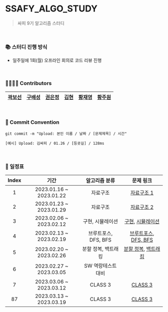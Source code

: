 # SSAFY_ALGO_STUDY
> 싸피 9기 알고리즘 스터디

<br/>

### 📚 스터디 진행 방식
- 일주일에 1회(월) 오프라인 회의로 코드 리뷰 진행

<br/>

### 👨‍👩‍👧‍👦 Contributors
| [곽보선](https://github.com/0214kbs) | [구배성](https://github.com/deerKBS) | [권은정](https://github.com/jjeoungS2) | [김현](https://github.com/k97h07o11) | [황재영](https://github.com/JJaeki) | [황주원](https://github.com/woneee99) |
| :----------: | :----------: | :----------: | :----------: | :----------: | :----------: |

<br/>

### 📕 Commit Convention
```
git commit -m "Upload: 본인 이름 / 날짜 / [문제제목] / 시간"

[예시] Upload: 김싸피 / 01.26 / [등굣길] / 128ms
```

<br/>

### 📅 일정표

| Index | 기간 | 알고리즘 분류 | 문제 링크 |
| :---: | :--------------------: | :----------: | :----------: |
| 1 | 2023.01.16 ~ 2023.01.22 | 자료구조 | [자료구조 1](https://github.com/tony9402/baekjoon/tree/main/data_structure) |
| 2 | 2023.01.23 ~ 2023.01.29 | 자료구조 | [자료구조 2](https://github.com/tony9402/baekjoon/tree/main/data_structure2) |
| 3 | 2023.02.06 ~ 2023.02.12 | 구현, 시뮬레이션 | [구현](https://github.com/tony9402/baekjoon/tree/main/implementation), [시뮬레이션](https://github.com/tony9402/baekjoon/tree/main/simulation) |
| 4 | 2023.02.13 ~ 2023.02.19 | 브루트포스, DFS, BFS | [브루트포스](https://www.acmicpc.net/step/22), [DFS, BFS](https://www.acmicpc.net/step/24) |
| 5 | 2023.02.20 ~ 2023.02.26 | 분할 정복, 백트래킹 | [분할 정복](https://www.acmicpc.net/step/20), [백트래킹](https://www.acmicpc.net/step/34) |
| 6 | 2023.02.27 ~ 2023.03.05 | SW 역랑테스트 대비 | |
| 7 | 2023.03.06 ~ 2023.03.12 | CLASS 3 | [CLASS 3](https://github.com/algoSSAFY9/SSAFY_ALGO_STUDY/tree/main/week07) |
|87 | 2023.03.13 ~ 2023.03.19 | CLASS 3 | [CLASS 3](https://github.com/algoSSAFY9/SSAFY_ALGO_STUDY/tree/main/week08) |
